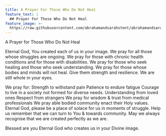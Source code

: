 ```yaml
---
title: A Prayer For Those Who Do Not Heal
feature_text: |
  ## Prayer For Those Who Do Not Heal
feature_image: >-
  https://raw.githubusercontent.com/abrahamandsarahstent/abrahamandsarahstent.github.io/main/images/tent.png
---
```


A Prayer for Those Who Do Not Heal

Eternal God, You created each of us in your image. We pray for all those whose struggles are ongoing. We pray for those with chronic health conditions and for those with disabilities. We pray for those who seek healing and those who seek understanding. We pray for those whose bodies and minds will not heal. Give them strength and resilience. We are still whole in your eyes. 

We pray for:
Strength to withstand pain
Patience to endure fatigue 
Courage to live in a society not formed for diverse needs. 
Understanding from loved ones
Respect from strangers 
We pray for wisdom & trust from medical professionals 
We pray able bodied community enact their Holy values.
Eternal God, please be a place of solace for us in moments of struggle. Help us remember that we can turn to You & towards community. May we always recognise that we are created perfectly as we are. 




Blessed are you Eternal God who creates us in your Divine image.

